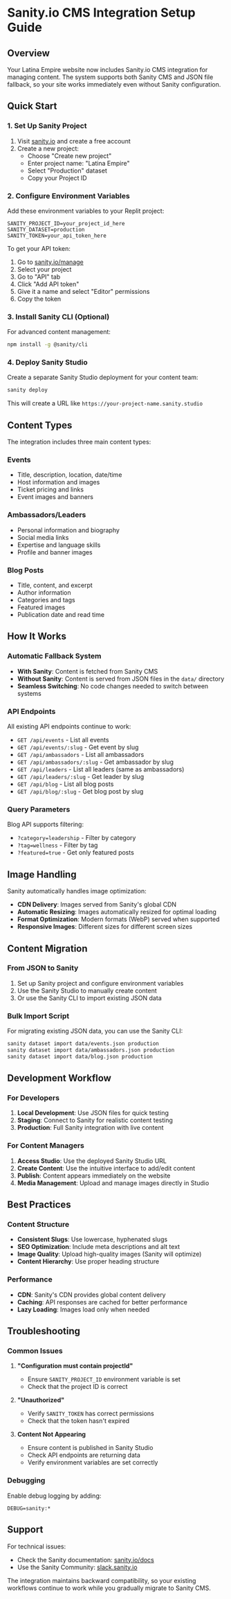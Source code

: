 # Sanity.io CMS Integration Setup Guide

## Overview

Your Latina Empire website now includes Sanity.io CMS integration for managing content. The system supports both Sanity CMS and JSON file fallback, so your site works immediately even without Sanity configuration.

## Quick Start

### 1. Set Up Sanity Project

1. Visit [sanity.io](https://sanity.io) and create a free account
2. Create a new project:
   - Choose "Create new project"
   - Enter project name: "Latina Empire"
   - Select "Production" dataset
   - Copy your Project ID

### 2. Configure Environment Variables

Add these environment variables to your Replit project:

```env
SANITY_PROJECT_ID=your_project_id_here
SANITY_DATASET=production
SANITY_TOKEN=your_api_token_here
```

To get your API token:
1. Go to [sanity.io/manage](https://sanity.io/manage)
2. Select your project
3. Go to "API" tab
4. Click "Add API token"
5. Give it a name and select "Editor" permissions
6. Copy the token

### 3. Install Sanity CLI (Optional)

For advanced content management:

```bash
npm install -g @sanity/cli
```

### 4. Deploy Sanity Studio

Create a separate Sanity Studio deployment for your content team:

```bash
sanity deploy
```

This will create a URL like `https://your-project-name.sanity.studio`

## Content Types

The integration includes three main content types:

### Events
- Title, description, location, date/time
- Host information and images
- Ticket pricing and links
- Event images and banners

### Ambassadors/Leaders
- Personal information and biography
- Social media links
- Expertise and language skills
- Profile and banner images

### Blog Posts
- Title, content, and excerpt
- Author information
- Categories and tags
- Featured images
- Publication date and read time

## How It Works

### Automatic Fallback System

- **With Sanity**: Content is fetched from Sanity CMS
- **Without Sanity**: Content is served from JSON files in the `data/` directory
- **Seamless Switching**: No code changes needed to switch between systems

### API Endpoints

All existing API endpoints continue to work:

- `GET /api/events` - List all events
- `GET /api/events/:slug` - Get event by slug
- `GET /api/ambassadors` - List all ambassadors
- `GET /api/ambassadors/:slug` - Get ambassador by slug
- `GET /api/leaders` - List all leaders (same as ambassadors)
- `GET /api/leaders/:slug` - Get leader by slug
- `GET /api/blog` - List all blog posts
- `GET /api/blog/:slug` - Get blog post by slug

### Query Parameters

Blog API supports filtering:
- `?category=leadership` - Filter by category
- `?tag=wellness` - Filter by tag
- `?featured=true` - Get only featured posts

## Image Handling

Sanity automatically handles image optimization:

- **CDN Delivery**: Images served from Sanity's global CDN
- **Automatic Resizing**: Images automatically resized for optimal loading
- **Format Optimization**: Modern formats (WebP) served when supported
- **Responsive Images**: Different sizes for different screen sizes

## Content Migration

### From JSON to Sanity

1. Set up Sanity project and configure environment variables
2. Use the Sanity Studio to manually create content
3. Or use the Sanity CLI to import existing JSON data

### Bulk Import Script

For migrating existing JSON data, you can use the Sanity CLI:

```bash
sanity dataset import data/events.json production
sanity dataset import data/ambassadors.json production
sanity dataset import data/blog.json production
```

## Development Workflow

### For Developers

1. **Local Development**: Use JSON files for quick testing
2. **Staging**: Connect to Sanity for realistic content testing
3. **Production**: Full Sanity integration with live content

### For Content Managers

1. **Access Studio**: Use the deployed Sanity Studio URL
2. **Create Content**: Use the intuitive interface to add/edit content
3. **Publish**: Content appears immediately on the website
4. **Media Management**: Upload and manage images directly in Studio

## Best Practices

### Content Structure

- **Consistent Slugs**: Use lowercase, hyphenated slugs
- **SEO Optimization**: Include meta descriptions and alt text
- **Image Quality**: Upload high-quality images (Sanity will optimize)
- **Content Hierarchy**: Use proper heading structure

### Performance

- **CDN**: Sanity's CDN provides global content delivery
- **Caching**: API responses are cached for better performance
- **Lazy Loading**: Images load only when needed

## Troubleshooting

### Common Issues

1. **"Configuration must contain projectId"**
   - Ensure `SANITY_PROJECT_ID` environment variable is set
   - Check that the project ID is correct

2. **"Unauthorized"**
   - Verify `SANITY_TOKEN` has correct permissions
   - Check that the token hasn't expired

3. **Content Not Appearing**
   - Ensure content is published in Sanity Studio
   - Check API endpoints are returning data
   - Verify environment variables are set correctly

### Debugging

Enable debug logging by adding:

```env
DEBUG=sanity:*
```

## Support

For technical issues:
- Check the Sanity documentation: [sanity.io/docs](https://sanity.io/docs)
- Use the Sanity Community: [slack.sanity.io](https://slack.sanity.io)

The integration maintains backward compatibility, so your existing workflows continue to work while you gradually migrate to Sanity CMS.